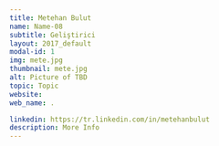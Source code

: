 ```yaml
---
title: Metehan Bulut
name: Name-08
subtitle: Geliştirici
layout: 2017_default
modal-id: 1
img: mete.jpg
thumbnail: mete.jpg
alt: Picture of TBD
topic: Topic
website: 
web_name: .

linkedin: https://tr.linkedin.com/in/metehanbulut
description: More Info
---
```

